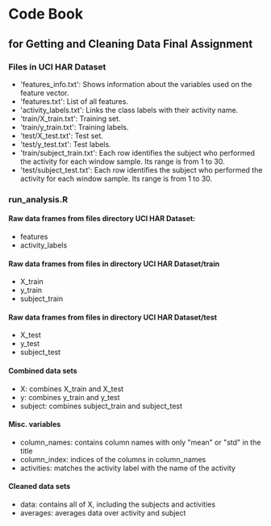 # Code Book
## for Getting and Cleaning Data Final Assignment

### Files in UCI HAR Dataset
- 'features\_info.txt': Shows information about the variables used on the feature vector.
- 'features.txt': List of all features.
- 'activity\_labels.txt': Links the class labels with their activity name.
- 'train/X\_train.txt': Training set.
- 'train/y\_train.txt': Training labels.
- 'test/X\_test.txt': Test set.
- 'test/y\_test.txt': Test labels.
- 'train/subject_train.txt': Each row identifies the subject who performed the activity for each window sample. Its range is from 1 to 30. 
- 'test/subject\_test.txt': Each row identifies the subject who performed the activity for each window sample. Its range is from 1 to 30. 

### run_analysis.R
#### Raw data frames from files directory UCI HAR Dataset:
- features
- activity\_labels

#### Raw data frames from files in directory UCI HAR Dataset/train
- X\_train
- y\_train
- subject\_train

#### Raw data frames from files in directory UCI HAR Dataset/test
- X\_test
- y\_test
- subject\_test

#### Combined data sets
- X: combines X\_train and X\_test
- y: combines y\_train and y\_test
- subject: combines subject\_train and subject\_test

#### Misc. variables
- column\_names: contains column names with only "mean" or "std" in the title
- column\_index: indices of the columns in column\_names
- activities: matches the activity label with the name of the activity

#### Cleaned data sets
- data: contains all of X, including the subjects and activities
- averages: averages data over activity and subject


